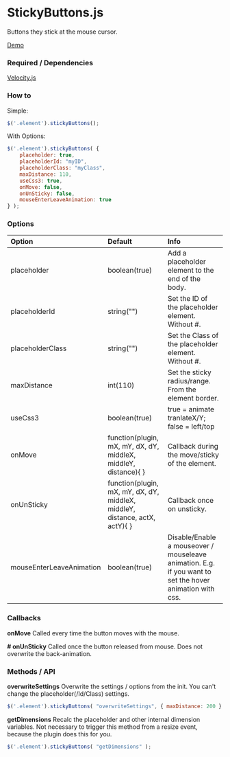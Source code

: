 # StickyButtons.js
Buttons they stick at the mouse cursor.

[Demo](http://devert.net/_dev/StickyButtons/)

### Required / Dependencies
[Velocity.js](http://julian.com/research/velocity/)


### How to

Simple:
```js
$('.element').stickyButtons();
```

With Options:
```js
$('.element').stickyButtons( {
    placeholder: true,
	placeholderId: "myID",
	placeholderClass: "myClass",
	maxDistance: 110,
	useCss3: true,
	onMove: false,
	onUnSticky: false,
	mouseEnterLeaveAnimation: true
} );
```


### Options
| Option | Default | Info |
|:---|:---|:---|
| placeholder | boolean(true) | Add a placeholder element to the end of the body. |
| placeholderId | string("") | Set the ID of the placeholder element. Without #. |
| placeholderClass | string("") | Set the Class of the placeholder element. Without #. |
| maxDistance | int(110) | Set the sticky radius/range. From the element border.  |
| useCss3 | boolean(true) | true = animate tranlateX/Y; false = left/top |
| onMove | function(plugin, mX, mY, dX, dY, middleX, middleY, distance){ } | Callback during the move/sticky of the element. |
| onUnSticky | function(plugin, mX, mY, dX, dY, middleX, middleY, distance, actX, actY){ } | Callback once on unsticky. |
| mouseEnterLeaveAnimation | boolean(true) | Disable/Enable a mouseover / mouseleave animation. E.g. if you want to set the hover animation with css. |


### Callbacks
<b>onMove</b>
Called every time the button moves with the mouse.

<b># onUnSticky</b>
Called once the button released from mouse. Does not overwrite the back-animation.


### Methods / API
<b>overwriteSettings</b>
Overwrite the settings / options from the init. You can't change the placeholder(/Id/Class) settings.
```js
$('.element').stickyButtons( "overwriteSettings", { maxDistance: 200 } );
```

<b>getDimensions</b>
Recalc the placeholder and other internal dimension variables. Not necessary to trigger this method from a resize event, because the plugin does this for you.
```js
$('.element').stickyButtons( "getDimensions" );
```
